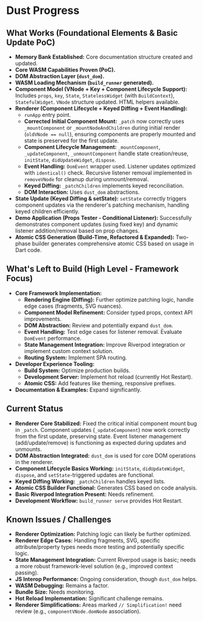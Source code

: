 # Dust Progress

## What Works (Foundational Elements & Basic Update PoC)

- **Memory Bank Established:** Core documentation structure created and updated.
- **Core WASM Capabilities Proven (PoC).**
- **DOM Abstraction Layer (`dust_dom`).**
- **WASM Loading Mechanism (`build_runner` generated).**
- **Component Model (VNode + Key + Component Lifecycle Support):** Includes
  `props`, `key`, `State`, `StatelessWidget` (with `BuildContext`),
  `StatefulWidget`. `VNode` structure updated. HTML helpers available.
- **Renderer (Component Lifecycle + Keyed Diffing + Event Handling):**
  - `runApp` entry point.
  - **Corrected Initial Component Mount:** `_patch` now correctly uses
    `_mountComponent` or `_mountNodeAndChildren` during initial render
    (`oldVNode == null`), ensuring components are properly mounted and state is
    preserved for the first update.
  - **Component Lifecycle Management:** `_mountComponent`, `_updateComponent`,
    `_unmountComponent` handle state creation/reuse, `initState`,
    `didUpdateWidget`, `dispose`.
  - **Event Handling:** `DomEvent` wrapper used. Listener updates optimized with
    `identical()` check. Recursive listener removal implemented in `removeVNode`
    for cleanup during unmount/removal.
  - **Keyed Diffing:** `_patchChildren` implements keyed reconciliation.
  - **DOM Interaction:** Uses `dust_dom` abstractions.
- **State Update (Keyed Diffing & setState):** `setState` correctly triggers
  component updates via the renderer's patching mechanism, handling keyed
  children efficiently.
- **Demo Application (Props Tester - Conditional Listener):** Successfully
  demonstrates component updates (using fixed key) and dynamic listener
  addition/removal based on prop changes.
- **Atomic CSS Generation (Build-Time, Refactored & Expanded):** Two-phase
  builder generates comprehensive atomic CSS based on usage in Dart code.

## What's Left to Build (High Level - Framework Focus)

- **Core Framework Implementation:**
  - **Rendering Engine (Diffing):** Further optimize patching logic, handle edge
    cases (fragments, SVG nuances).
  - **Component Model Refinement:** Consider typed props, context API
    improvements.
  - **DOM Abstraction:** Review and potentially expand `dust_dom`.
  - **Event Handling:** Test edge cases for listener removal. Evaluate
    `DomEvent` performance.
  - **State Management Integration:** Improve Riverpod integration or implement
    custom context solution.
  - **Routing System:** Implement SPA routing.
- **Developer Experience Tooling:**
  - **Build System:** Optimize production builds.
  - **Development Server:** Implement hot reload (currently Hot Restart).
  - **Atomic CSS:** Add features like theming, responsive prefixes.
- **Documentation & Examples:** Expand significantly.

## Current Status

- **Renderer Core Stabilized:** Fixed the critical initial component mount bug
  in `_patch`. Component updates (`_updateComponent`) now work correctly from
  the first update, preserving state. Event listener management
  (add/update/remove) is functioning as expected during updates and unmounts.
- **DOM Abstraction Integrated:** `dust_dom` is used for core DOM operations in
  the renderer.
- **Component Lifecycle Basics Working:** `initState`, `didUpdateWidget`,
  `dispose`, and `setState`-triggered updates are functional.
- **Keyed Diffing Working:** `_patchChildren` handles keyed lists.
- **Atomic CSS Builder Functional:** Generates CSS based on code analysis.
- **Basic Riverpod Integration Present:** Needs refinement.
- **Development Workflow:** `build_runner serve` provides Hot Restart.

## Known Issues / Challenges

- **Renderer Optimization:** Patching logic can likely be further optimized.
- **Renderer Edge Cases:** Handling fragments, SVG, specific attribute/property
  types needs more testing and potentially specific logic.
- **State Management Integration:** Current Riverpod usage is basic; needs a
  more robust framework-level solution (e.g., improved context passing).
- **JS Interop Performance:** Ongoing consideration, though `dust_dom` helps.
- **WASM Debugging:** Remains a factor.
- **Bundle Size:** Needs monitoring.
- **Hot Reload Implementation:** Significant challenge remains.
- **Renderer Simplifications:** Areas marked `// Simplification!` need review
  (e.g., `componentVNode.domNode` association).
